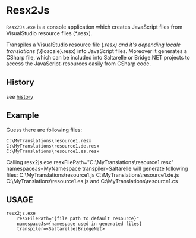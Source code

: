 # Resx2Js
`Resx2Js.exe` is a console application which creates JavaScript files from VisualStudio resource files (*.resx).

Transpiles a VisualStudio resource file (*.resx) and it's depending locale translations (*.{loacale}.resx) into 
JavaScript files. Moreover it generates a CSharp file, which can be included into Saltarelle or Bridge.NET projects
to access the JavaScript-resources easily from CSharp code.

## History
see [history](Documentation/history.md)

## Example
Guess there are following files:
```
C:\MyTranslations\resource1.resx
C:\MyTranslations\resource1.de.resx
C:\MyTranslations\resource1.es.resx
```

Calling 
	resx2js.exe resxFilePath="C:\MyTranslations\resource1.resx" namespaceJs=MyNamespace transpiler=Saltarelle
will generate following files:
	C:\MyTranslations\resource1.js
	C:\MyTranslations\resource1.de.js
	C:\MyTranslations\resource1.es.js
	and
	C:\MyTranslations\resource1.cs

## USAGE
```
resx2js.exe
	resxFilePath="{file path to default resource}"
	namespaceJs={namespace used in generated files}
	transpiler=<Saltarelle|BridgeNet>
```
